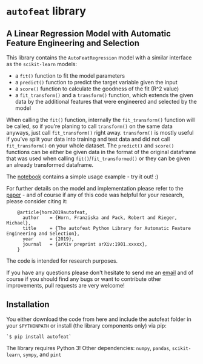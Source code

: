 # `autofeat` library
## A Linear Regression Model with Automatic Feature Engineering and Selection

This library contains the `AutoFeatRegression` model with a similar interface as the `scikit-learn` models:
- a `fit()` function to fit the model parameters
- a `predict()` function to predict the target variable given the input
- a `score()` function to calculate the goodness of the fit (R^2 value)
- a `fit_transform()` and a `transform()` function, which extends the given data by the additional features that were engineered and selected by the model

When calling the `fit()` function, internally the `fit_transform()` function will be called, so if you're planing to call `transform()` on the same data anyways, just call `fit_transform()` right away. `transform()` is mostly useful if you've split your data into training and test data and did not call `fit_transform()` on your whole dataset. The `predict()` and `score()` functions can be either be given data in the format of the original dataframe that was used when calling `fit()`/`fit_transformed()` or they can be given an already transformed dataframe.

The [notebook](https://github.com/cod3licious/autofeat/blob/master/autofeat_test.ipynb) contains a simple usage example - try it out! :)

For further details on the model and implementation please refer to the [paper](https://arxiv.org/abs/1901.xxxxx)  - and of course if any of this code was helpful for your research, please consider citing it:
```
    @article{horn2019autofeat,
      author    = {Horn, Franziska and Pack, Robert and Rieger, Michael},
      title     = {The autofeat Python Library for Automatic Feature Engineering and Selection},
      year      = {2019},
      journal   = {arXiv preprint arXiv:1901.xxxxx},
    }
```

The code is intended for research purposes.

If you have any questions please don't hesitate to send me an [email](mailto:cod3licious@gmail.com) and of course if you should find any bugs or want to contribute other improvements, pull requests are very welcome!

## Installation
You either download the code from here and include the autofeat folder in your ``$PYTHONPATH`` or install (the library components only) via pip:

    `$ pip install autofeat`

The library requires Python 3! Other dependencies: `numpy`, `pandas`, `scikit-learn`, `sympy`, and `pint`
